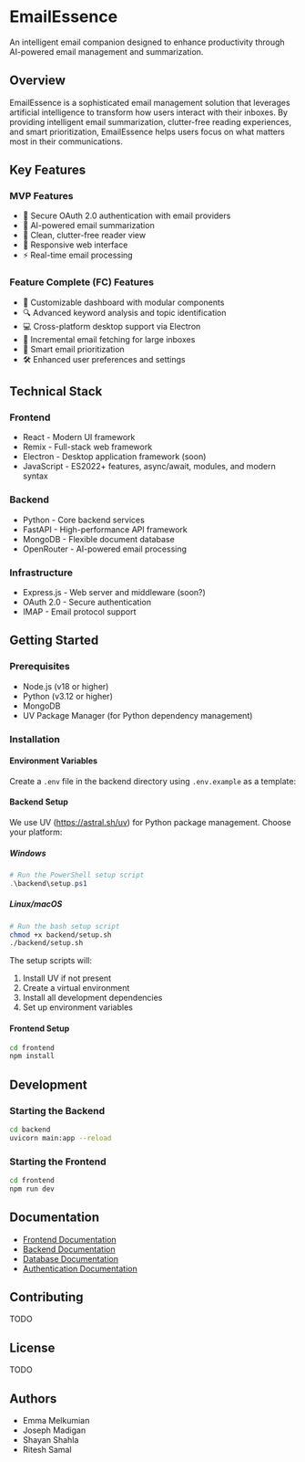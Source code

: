 # EmailEssence

An intelligent email companion designed to enhance productivity through AI-powered email management and summarization.

## Overview

EmailEssence is a sophisticated email management solution that leverages artificial intelligence to transform how users interact with their inboxes. By providing intelligent email summarization, clutter-free reading experiences, and smart prioritization, EmailEssence helps users focus on what matters most in their communications.

## Key Features

### MVP Features
- 🔐 Secure OAuth 2.0 authentication with email providers
- 🤖 AI-powered email summarization
- 📧 Clean, clutter-free reader view
- 📱 Responsive web interface
- ⚡ Real-time email processing

### Feature Complete (FC) Features
- 🎨 Customizable dashboard with modular components
- 🔍 Advanced keyword analysis and topic identification
- 💻 Cross-platform desktop support via Electron
- 🔄 Incremental email fetching for large inboxes
- 🎯 Smart email prioritization
- 🛠️ Enhanced user preferences and settings

## Technical Stack

### Frontend
- React - Modern UI framework
- Remix - Full-stack web framework
- Electron - Desktop application framework (soon)
- JavaScript - ES2022+ features, async/await, modules, and modern syntax

### Backend
- Python - Core backend services
- FastAPI - High-performance API framework
- MongoDB - Flexible document database
- OpenRouter - AI-powered email processing

### Infrastructure
- Express.js - Web server and middleware (soon?)
- OAuth 2.0 - Secure authentication
- IMAP - Email protocol support

## Getting Started

### Prerequisites
- Node.js (v18 or higher)
- Python (v3.12 or higher)
- MongoDB
- UV Package Manager (for Python dependency management)

### Installation

#### Environment Variables
Create a `.env` file in the backend directory using `.env.example` as a template:

#### Backend Setup
We use UV (https://astral.sh/uv) for Python package management. Choose your platform:

##### Windows
```powershell
# Run the PowerShell setup script
.\backend\setup.ps1
```

##### Linux/macOS
```bash
# Run the bash setup script
chmod +x backend/setup.sh
./backend/setup.sh
```

The setup scripts will:
1. Install UV if not present
2. Create a virtual environment
3. Install all development dependencies
4. Set up environment variables

#### Frontend Setup
```bash
cd frontend
npm install
```

## Development

### Starting the Backend
```bash
cd backend
uvicorn main:app --reload
```

### Starting the Frontend
```bash
cd frontend
npm run dev
```

## Documentation

- [Frontend Documentation](https://react.dev/reference/rules)
- [Backend Documentation](https://fastapi.tiangolo.com/)
- [Database Documentation](https://www.mongodb.com/docs/)
- [Authentication Documentation](https://oauth.net/2/)

## Contributing

TODO

## License

TODO

## Authors

- Emma Melkumian
- Joseph Madigan
- Shayan Shahla
- Ritesh Samal
